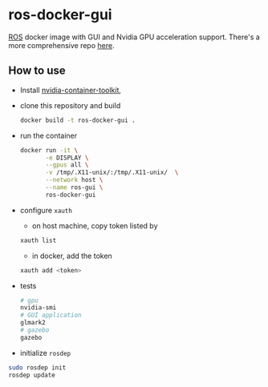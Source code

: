 # ros-docker-gui

[ROS](https://www.ros.org/) docker image with GUI and Nvidia GPU acceleration support. There's a more comprehensive repo [here](https://github.com/turlucode/ros-docker-gui).

## How to use

+ Install [nvidia-container-toolkit](https://github.com/NVIDIA/nvidia-container-toolkit),

+ clone this repository and build

  ```bash
  docker build -t ros-docker-gui .
  ```

+ run the container

  ```bash
  docker run -it \
         -e DISPLAY \
         --gpus all \
         -v /tmp/.X11-unix/:/tmp/.X11-unix/  \
         --network host \
         --name ros-gui \
         ros-docker-gui
  ```

+ configure `xauth`

  + on host machine, copy token listed by

  ```bash
  xauth list
  ```

  + in docker, add the token

  ```bash
  xauth add <token>
  ```

+ tests

  ```bash
  # gpu
  nvidia-smi
  # GUI application
  glmark2
  # gazebo
  gazebo
  ```

+ initialize `rosdep`

```bash
sudo rosdep init
rosdep update
```

